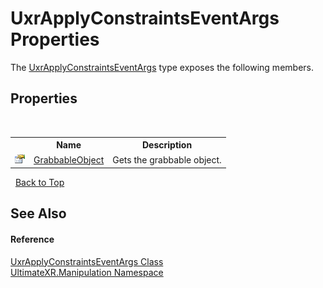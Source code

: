 # UxrApplyConstraintsEventArgs Properties
 

The <a href="T_UltimateXR_Manipulation_UxrApplyConstraintsEventArgs">UxrApplyConstraintsEventArgs</a> type exposes the following members.


## Properties
&nbsp;<table><tr><th></th><th>Name</th><th>Description</th></tr><tr><td>![Public property](media/pubproperty.gif "Public property")</td><td><a href="P_UltimateXR_Manipulation_UxrApplyConstraintsEventArgs_GrabbableObject">GrabbableObject</a></td><td>
Gets the grabbable object.</td></tr></table>&nbsp;
<a href="#uxrapplyconstraintseventargs-properties">Back to Top</a>

## See Also


#### Reference
<a href="T_UltimateXR_Manipulation_UxrApplyConstraintsEventArgs">UxrApplyConstraintsEventArgs Class</a><br /><a href="N_UltimateXR_Manipulation">UltimateXR.Manipulation Namespace</a><br />